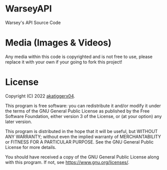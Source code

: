 # WarseyAPI
Warsey's API Source Code

# Media (Images & Videos)

Any media within this code is copyrighted and is not free to use, please replace it with your own if your going to fork this project!

# License

Copyright (C) 2022 [akatiggerx04](https://github.com/Wh1ter0sEo4).

This program is free software: you can redistribute it and/or modify it under the terms of the GNU General Public License as published by the Free Software Foundation, either version 3 of the License, or (at your option) any later version.

This program is distributed in the hope that it will be useful, but WITHOUT ANY WARRANTY; without even the implied warranty of MERCHANTABILITY or FITNESS FOR A PARTICULAR PURPOSE. See the GNU General Public License for more details.

You should have received a copy of the GNU General Public License along with this program. If not, see https://www.gnu.org/licenses/.
